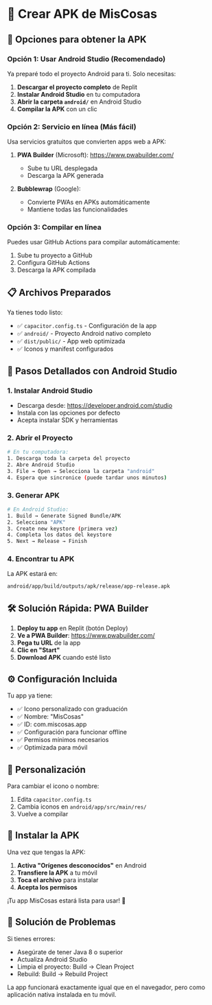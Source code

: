 # 📱 Crear APK de MisCosas

## 🎯 Opciones para obtener la APK

### Opción 1: Usar Android Studio (Recomendado)

Ya preparé todo el proyecto Android para ti. Solo necesitas:

1. **Descargar el proyecto completo** de Replit
2. **Instalar Android Studio** en tu computadora
3. **Abrir la carpeta `android/`** en Android Studio
4. **Compilar la APK** con un clic

### Opción 2: Servicio en línea (Más fácil)

Usa servicios gratuitos que convierten apps web a APK:

1. **PWA Builder** (Microsoft): https://www.pwabuilder.com/
   - Sube tu URL desplegada
   - Descarga la APK generada

2. **Bubblewrap** (Google):
   - Convierte PWAs en APKs automáticamente
   - Mantiene todas las funcionalidades

### Opción 3: Compilar en línea

Puedes usar GitHub Actions para compilar automáticamente:

1. Sube tu proyecto a GitHub
2. Configura GitHub Actions
3. Descarga la APK compilada

## 📋 Archivos Preparados

Ya tienes todo listo:
- ✅ `capacitor.config.ts` - Configuración de la app
- ✅ `android/` - Proyecto Android nativo completo
- ✅ `dist/public/` - App web optimizada
- ✅ Iconos y manifest configurados

## 🚀 Pasos Detallados con Android Studio

### 1. Instalar Android Studio
- Descarga desde: https://developer.android.com/studio
- Instala con las opciones por defecto
- Acepta instalar SDK y herramientas

### 2. Abrir el Proyecto
```bash
# En tu computadora:
1. Descarga toda la carpeta del proyecto
2. Abre Android Studio
3. File → Open → Selecciona la carpeta "android"
4. Espera que sincronice (puede tardar unos minutos)
```

### 3. Generar APK
```bash
# En Android Studio:
1. Build → Generate Signed Bundle/APK
2. Selecciona "APK"
3. Create new keystore (primera vez)
4. Completa los datos del keystore
5. Next → Release → Finish
```

### 4. Encontrar tu APK
La APK estará en:
```
android/app/build/outputs/apk/release/app-release.apk
```

## 🛠️ Solución Rápida: PWA Builder

1. **Deploy tu app** en Replit (botón Deploy)
2. **Ve a PWA Builder**: https://www.pwabuilder.com/
3. **Pega tu URL** de la app
4. **Clic en "Start"**
5. **Download APK** cuando esté listo

## ⚙️ Configuración Incluida

Tu app ya tiene:
- ✅ Icono personalizado con graduación
- ✅ Nombre: "MisCosas"
- ✅ ID: com.miscosas.app
- ✅ Configuración para funcionar offline
- ✅ Permisos mínimos necesarios
- ✅ Optimizada para móvil

## 🎨 Personalización

Para cambiar el icono o nombre:
1. Edita `capacitor.config.ts`
2. Cambia iconos en `android/app/src/main/res/`
3. Vuelve a compilar

## 📱 Instalar la APK

Una vez que tengas la APK:
1. **Activa "Orígenes desconocidos"** en Android
2. **Transfiere la APK** a tu móvil
3. **Toca el archivo** para instalar
4. **Acepta los permisos**

¡Tu app MisCosas estará lista para usar! 🎉

## 🔧 Solución de Problemas

Si tienes errores:
- Asegúrate de tener Java 8 o superior
- Actualiza Android Studio
- Limpia el proyecto: Build → Clean Project
- Rebuild: Build → Rebuild Project

La app funcionará exactamente igual que en el navegador, pero como aplicación nativa instalada en tu móvil.